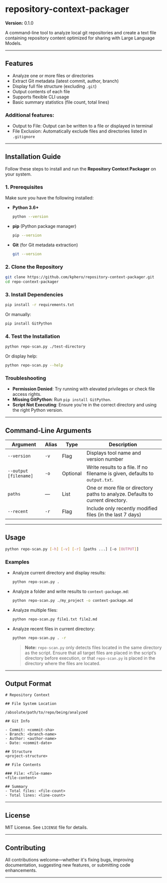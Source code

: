 # repository-context-packager

**Version:** 0.1.0

A command-line tool to analyze local git repositories and create a text file containing repository content optimized for sharing with Large Language Models.

---

## Features

- Analyze one or more files or directories
- Extract Git metadata (latest commit, author, branch)
- Display full file structure (excluding `.git`)
- Output contents of each file
- Supports flexible CLI usage
- Basic summary statistics (file count, total lines)

### Additional features:

- Output to File: Output can be written to a file or displayed in terminal
- File Exclusion: Automatically exclude files and directories listed in `.gitignore`

---

## Installation Guide

Follow these steps to install and run the **Repository Context Packager** on your system.

### 1. Prerequisites

Make sure you have the following installed:

- **Python 3.6+**

  ```bash
  python --version
  ```

- **pip** (Python package manager)

  ```bash
  pip --version
  ```

- **Git** (for Git metadata extraction)
  ```bash
  git --version
  ```

### 2. Clone the Repository

```bash
git clone https://github.com/kphero/repository-context-packager.git
cd repo-context-packager
```

### 3. Install Dependencies

```bash
pip install -r requirements.txt
```

Or manually:

```bash
pip install GitPython
```

### 4. Test the Installation

```bash
python repo-scan.py ./test-directory
```

Or display help:

```bash
python repo-scan.py --help
```

### Troubleshooting

- **Permission Denied**: Try running with elevated privileges or check file access rights.
- **Missing GitPython**: Run `pip install GitPython`.
- **Script Not Executing**: Ensure you're in the correct directory and using the right Python version.

---

## Command-Line Arguments

| Argument              | Alias | Type     | Description                                                                    |
| --------------------- | ----- | -------- | ------------------------------------------------------------------------------ |
| `--version`           | `-v`  | Flag     | Displays tool name and version number                                          |
| `--output [filename]` | `-o`  | Optional | Write results to a file. If no filename is given, defaults to `output.txt`.    |
| `paths`               | —     | List     | One or more file or directory paths to analyze. Defaults to current directory. |
| `--recent`            | `-r`  | Flag     | Include only recently modified files (in the last 7 days)                      |

---

## Usage

```bash
python repo-scan.py [-h] [-v] [-r] [paths ...] [-o [OUTPUT]]
```

### Examples

- Analyze current directory and display results:

  ```bash
  python repo-scan.py .
  ```

- Analyze a folder and write results to `context-package.md`:

  ```bash
  python repo-scan.py ./my_project -o context-package.md
  ```

- Analyze multiple files:

  ```bash
  python repo-scan.py file1.txt file2.md
  ```

- Analyze recent files in current directory:

  ```bash
  python repo-scan.py . -r
  ```

  > **Note:** `repo-scan.py` only detects files located in the same directory as the script. Ensure that all target files are placed in the script’s directory before execution, or that `repo-scan.py` is placed in the directory where the files are located.

---

## Output Format

```
# Repository Context

## File System Location

/absolute/path/to/repo/being/analyzed

## Git Info

- Commit: <commit-sha>
- Branch: <branch-name>
- Author: <author-name>
- Date: <commit-date>

## Structure
<project-structure>

## File Contents

### File: <file-name>
<file-content>

## Summary
- Total files: <file-count>
- Total lines: <line-count>
```

---

## License

MIT License. See `LICENSE` file for details.

---

## Contributing

All contributions welcome—whether it's fixing bugs, improving documentation, suggesting new features, or submitting code enhancements.

---
